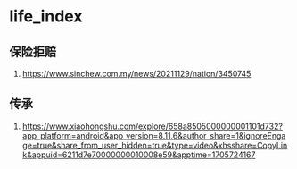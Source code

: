 # life_index
## 保险拒赔
1. https://www.sinchew.com.my/news/20211129/nation/3450745

## 传承
1. https://www.xiaohongshu.com/explore/658a8505000000001101d732?app_platform=android&app_version=8.11.6&author_share=1&ignoreEngage=true&share_from_user_hidden=true&type=video&xhsshare=CopyLink&appuid=6211d7e70000000010008e59&apptime=1705724167
